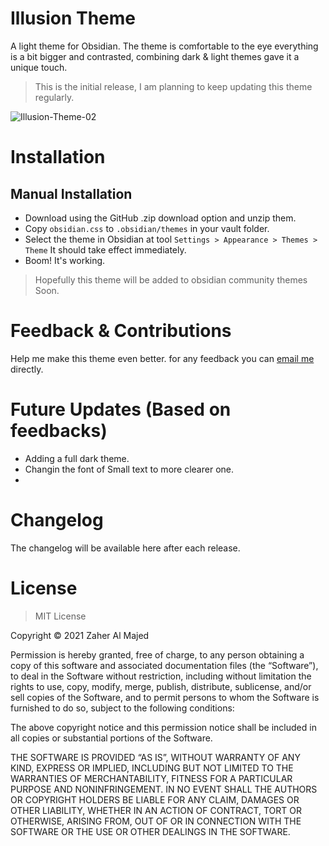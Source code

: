 # Illusion Theme
A light theme for Obsidian. The theme is comfortable to the eye everything is a bit bigger and contrasted, combining dark & light themes gave it a unique touch. 

> This is the initial release, I am planning to keep updating this theme regularly.

![Illusion-Theme-02](https://user-images.githubusercontent.com/54148795/125782571-78762279-c644-477a-9cdb-0666603190b9.png)

# Installation
## Manual Installation
- Download using the GitHub .zip download option and unzip them.
- Copy `obsidian.css` to `.obsidian/themes` in your vault folder.
- Select the theme in Obsidian at tool `Settings > Appearance > Themes > Theme` It should take effect immediately.
- Boom! It's working.

> Hopefully this theme will be added to obsidian community themes Soon. 


# Feedback & Contributions
Help me make this theme even better. for any feedback you can [email me](mailto:zaher.almajed@gmail.com) directly.



# Future Updates **(Based on feedbacks)**
- Adding a full dark theme.
- Changin the font of Small text to more clearer one.
- 


# Changelog
The changelog will be available here after each release.

# License
> MIT License

Copyright © 2021 Zaher Al Majed

Permission is hereby granted, free of charge, to any person obtaining a copy of this software and associated documentation files (the “Software”), to deal in the Software without restriction, including without limitation the rights to use, copy, modify, merge, publish, distribute, sublicense, and/or sell copies of the Software, and to permit persons to whom the Software is furnished to do so, subject to the following conditions:

The above copyright notice and this permission notice shall be included in all copies or substantial portions of the Software.

THE SOFTWARE IS PROVIDED “AS IS”, WITHOUT WARRANTY OF ANY KIND, EXPRESS OR IMPLIED, INCLUDING BUT NOT LIMITED TO THE WARRANTIES OF MERCHANTABILITY, FITNESS FOR A PARTICULAR PURPOSE AND NONINFRINGEMENT. IN NO EVENT SHALL THE AUTHORS OR COPYRIGHT HOLDERS BE LIABLE FOR ANY CLAIM, DAMAGES OR OTHER LIABILITY, WHETHER IN AN ACTION OF CONTRACT, TORT OR OTHERWISE, ARISING FROM, OUT OF OR IN CONNECTION WITH THE SOFTWARE OR THE USE OR OTHER DEALINGS IN THE SOFTWARE.

